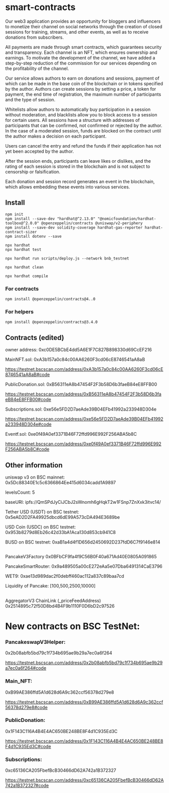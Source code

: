 # smart-contracts

Our web3 application provides an opportunity for bloggers and influencers to monetize their channel on social networks through the creation of closed sessions for training, streams, and other events, as well as to receive donations from subscribers.

All payments are made through smart contracts, which guarantees security and transparency. Each channel is an NFT, which ensures ownership and earnings. To motivate the development of the channel, we have added a step-by-step reduction of the commission for our services depending on the profitability of the channel.

Our service allows authors to earn on donations and sessions, payment of which can be made in the base coin of the blockchain or in tokens specified by the author. Authors can create sessions by setting a price, a token for payment, the end time of registration, the maximum number of participants and the type of session.

Whitelists allow authors to automatically buy participation in a session without moderation, and blacklists allow you to block access to a session for certain users. All sessions have a structure with addresses of participants that can be confirmed, not confirmed or rejected by the author. In the case of a moderated session, funds are blocked on the contract until the author makes a decision on each participant.

Users can cancel the entry and refund the funds if their application has not yet been accepted by the author.

After the session ends, participants can leave likes or dislikes, and the rating of each session is stored in the blockchain and is not subject to censorship or falsification.

Each donation and session record generates an event in the blockchain, which allows embedding these events into various services.

##

## Install

```shell
npm init
npm install --save-dev "hardhat@^2.13.0" "@nomicfoundation/hardhat-toolbox@^2.0.0" @openzeppelin/contracts @uniswap/v2-periphery
npm install --save-dev solidity-coverage hardhat-gas-reporter hardhat-contract-sizer
npm install dotenv --save

npx hardhat
npx hardhat test

npx hardhat run scripts/deploy.js --network bnb_testnet

npx hardhat clean

npx hardhat compile
```

### For contracts

```
npm install @openzeppelin/contracts@4..0
```

### For helpers

```
npm install @openzeppelin/contracts@3.4.0
```

## Contracts (edited)

owner address: 0xc0DE5BCbE4dd5A6E1F7C827B898330d69CcEF216

MainNFT.sol: 0xA3b157a0c84c00AA6260F3cd06cE8746541aA8aB

https://testnet.bscscan.com/address/0xA3b157a0c84c00AA6260F3cd06cE8746541aA8aB#code

PublicDonation.sol: 0xB56311eA8b47454F2F3b58D6b3faeB84eE8FFB00

https://testnet.bscscan.com/address/0xB56311eA8b47454F2F3b58D6b3faeB84eE8FFB00#code

Subscriptions.sol: 0xe56e5FD2D7aeAde39B04EFb41992a233948D304e

https://testnet.bscscan.com/address/0xe56e5FD2D7aeAde39B04EFb41992a233948D304e#code

Eventf.sol: 0xe0f49A0ef3371B46F72ffd996E992F256ABA5b8C

https://testnet.bscscan.com/address/0xe0f49A0ef3371B46F72ffd996E992F256ABA5b8C#code

## Other information

uniswap v3 on BSC mainnet: 0x5Dc88340E1c5c6366864Ee415d6034cadd1A9897

levelsCount: 5

baseURI: ipfs://QmSPdJyCiJCbJ2sWnomh6gHqkT2w1FSnp7ZnXxk3itvc14/

Tether USD (USDT) on BSC testnet: 0x5eAD2D2FA49925dbcd6dE99A573cDA494E3689be

USD Coin (USDC) on BSC testnet: 0x953b8279d8Eb26c42d33bA1Aca130d853cb941C8

BUSD on BSC testnet: 0xaB1a4d4f1D656d2450692D237fdD6C7f9146e814

##

PancakeV3Factory 0x0BFbCF9fa4f9C56B0F40a671Ad40E0805A091865

PancakeSmartRouter: 0x9a489505a00cE272eAa5e07Dba6491314CaE3796

WET9: 0xae13d989dac2f0debff460ac112a837c89baa7cd

Liquidity of Pancake: [100,500,2500,10000]

##

AggregatorV3 ChainLink (\_priceFeedAddress) 0x2514895c72f50D8bd4B4F9b1110F0D6bD2c97526

# New contracts on BSC TestNet:

### PancakeswapV3Helper:

0x2b08abfb5bd79c1f734b695ae9b29a7ec0a6f264

https://testnet.bscscan.com/address/0x2b08abfb5bd79c1f734b695ae9b29a7ec0a6f264#code

### Main_NFT:

0xB99AE386ffd5A1d628d6A9c362ccf56378d279e8

https://testnet.bscscan.com/address/0xB99AE386ffd5A1d628d6A9c362ccf56378d279e8#code

### PublicDonation:

0x1F143C116A4B4E4AC650BE248BE8F4d1C935Ed3C

https://testnet.bscscan.com/address/0x1F143C116A4B4E4AC650BE248BE8F4d1C935Ed3C#code

### Subscriptions:

0xc65136CA205FbefBcB30466dD62A742a1B372327

https://testnet.bscscan.com/address/0xc65136CA205FbefBcB30466dD62A742a1B372327#code